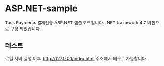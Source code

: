 # ASP.NET-sample

Toss Payments 결제연동 ASP.NET 샘플 코드입니다. .NET framework 4.7 버전으로 구성 되었습니다.

## 테스트

로컬 서버 실행 이후,
http://127.0.0.1/index.html 주소에서 테스트 가능합니다.

